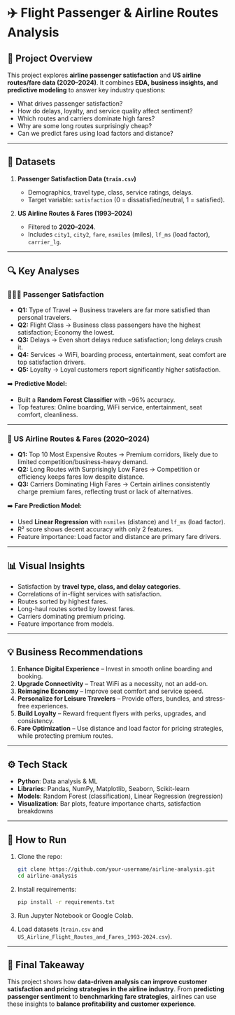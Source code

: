 # ✈️ Flight Passenger & Airline Routes Analysis

## 📌 Project Overview

This project explores **airline passenger satisfaction** and **US airline routes/fare data (2020–2024)**.
It combines **EDA, business insights, and predictive modeling** to answer key industry questions:

* What drives passenger satisfaction?
* How do delays, loyalty, and service quality affect sentiment?
* Which routes and carriers dominate high fares?
* Why are some long routes surprisingly cheap?
* Can we predict fares using load factors and distance?

---

## 📂 Datasets

1. **Passenger Satisfaction Data (`train.csv`)**

   * Demographics, travel type, class, service ratings, delays.
   * Target variable: `satisfaction` (0 = dissatisfied/neutral, 1 = satisfied).

2. **US Airline Routes & Fares (1993–2024)**

   * Filtered to **2020–2024**.
   * Includes `city1`, `city2`, `fare`, `nsmiles` (miles), `lf_ms` (load factor), `carrier_lg`.

---

## 🔍 Key Analyses

### 🧑‍🤝‍🧑 Passenger Satisfaction

* **Q1:** Type of Travel → Business travelers are far more satisfied than personal travelers.
* **Q2:** Flight Class → Business class passengers have the highest satisfaction; Economy the lowest.
* **Q3:** Delays → Even short delays reduce satisfaction; long delays crush it.
* **Q4:** Services → WiFi, boarding process, entertainment, seat comfort are top satisfaction drivers.
* **Q5:** Loyalty → Loyal customers report significantly higher satisfaction.

➡️ **Predictive Model:**

* Built a **Random Forest Classifier** with \~96% accuracy.
* Top features: Online boarding, WiFi service, entertainment, seat comfort, cleanliness.

---

### 🛫 US Airline Routes & Fares (2020–2024)

* **Q1:** Top 10 Most Expensive Routes → Premium corridors, likely due to limited competition/business-heavy demand.
* **Q2:** Long Routes with Surprisingly Low Fares → Competition or efficiency keeps fares low despite distance.
* **Q3:** Carriers Dominating High Fares → Certain airlines consistently charge premium fares, reflecting trust or lack of alternatives.

➡️ **Fare Prediction Model:**

* Used **Linear Regression** with `nsmiles` (distance) and `lf_ms` (load factor).
* R² score shows decent accuracy with only 2 features.
* Feature importance: Load factor and distance are primary fare drivers.

---

## 📊 Visual Insights

* Satisfaction by **travel type, class, and delay categories**.
* Correlations of in-flight services with satisfaction.
* Routes sorted by highest fares.
* Long-haul routes sorted by lowest fares.
* Carriers dominating premium pricing.
* Feature importance from models.

---

## 💡 Business Recommendations

1. **Enhance Digital Experience** – Invest in smooth online boarding and booking.
2. **Upgrade Connectivity** – Treat WiFi as a necessity, not an add-on.
3. **Reimagine Economy** – Improve seat comfort and service speed.
4. **Personalize for Leisure Travelers** – Provide offers, bundles, and stress-free experiences.
5. **Build Loyalty** – Reward frequent flyers with perks, upgrades, and consistency.
6. **Fare Optimization** – Use distance and load factor for pricing strategies, while protecting premium routes.

---

## ⚙️ Tech Stack

* **Python**: Data analysis & ML
* **Libraries**: Pandas, NumPy, Matplotlib, Seaborn, Scikit-learn
* **Models**: Random Forest (classification), Linear Regression (regression)
* **Visualization**: Bar plots, feature importance charts, satisfaction breakdowns

---

## 🚀 How to Run

1. Clone the repo:

   ```bash
   git clone https://github.com/your-username/airline-analysis.git
   cd airline-analysis
   ```
2. Install requirements:

   ```bash
   pip install -r requirements.txt
   ```
3. Run Jupyter Notebook or Google Colab.
4. Load datasets (`train.csv` and `US_Airline_Flight_Routes_and_Fares_1993-2024.csv`).

---

## 📌 Final Takeaway

This project shows how **data-driven analysis can improve customer satisfaction and pricing strategies in the airline industry**.
From **predicting passenger sentiment** to **benchmarking fare strategies**, airlines can use these insights to **balance profitability and customer experience**.



